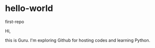 # hello-world
first-repo

Hi, 

this is Guru. I'm exploring Github for hosting codes and learning Python.
